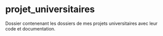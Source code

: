 # projet_universitaires
Dossier contenenant les dossiers de mes projets universitaires avec leur code et documentation.
